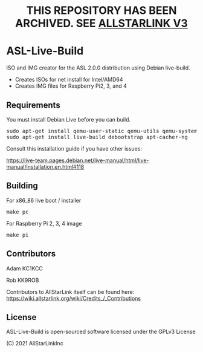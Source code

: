 <h1 align=center>THIS REPOSITORY HAS BEEN ARCHIVED. SEE <a href="https://github.com/AllStarLink/ASL3">ALLSTARLINK V3</a></h1>

# ASL-Live-Build

ISO and IMG creator for the ASL 2.0.0 distribution using Debian live-build.

* Creates ISOs for net install for Intel/AMD64
* Creates IMG files for Raspberry Pi2, 3, and 4

## Requirements
You must install Debian Live before you can build. 

<pre>
sudo apt-get install qemu-user-static qemu-utils qemu-system-arm
sudo apt-get install live-build debootstrap apt-cacher-ng
</pre>

Consult this installation guide if you have other issues:

https://live-team.pages.debian.net/live-manual/html/live-manual/installation.en.html#118

## Building
For x86_86 live boot / installer
<pre>
make pc
</pre>

For Raspberry Pi 2, 3, 4 image
<pre>
make pi
</pre>

## Contributors
Adam KC1KCC

Rob KK9ROB

Contributors to AllStarLink itself can be found here:
https://wiki.allstarlink.org/wiki/Credits_/_Contributions

## License

ASL-Live-Build is open-sourced software licensed under the GPLv3 License

(C) 2021 AllStarLinkInc
